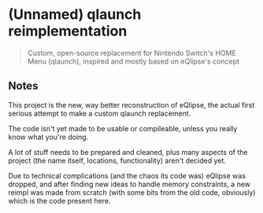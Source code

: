 # (Unnamed) qlaunch reimplementation

> Custom, open-source replacement for Nintendo Switch's HOME Menu (qlaunch), inspired and mostly based on eQlipse's concept

## Notes

This project is the new, way better reconstruction of eQlipse, the actual first serious attempt to make a custom qlaunch replacement.

The code isn't yet made to be usable or compileable, unless you really know what you're doing.

A lot of stuff needs to be prepared and cleaned, plus many aspects of the project (the name itself, locations, functionality) aren't decided yet.

Due to technical complications (and the chaos its code was) eQlipse was dropped, and after finding new ideas to handle memory constraints, a new reimpl was made from scratch (with some bits from the old code, obviously) which is the code present here.